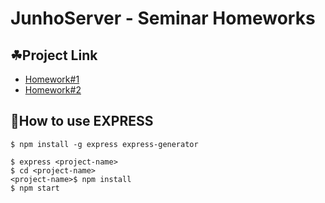 # JunhoServer - Seminar Homeworks

## ☘Project Link
* [Homework#1]()
* [Homework#2]()

## 🤔How to use EXPRESS

```shell
$ npm install -g express express-generator
```

```shell
$ express <project-name>
$ cd <project-name>
<project-name>$ npm install
$ npm start
```
